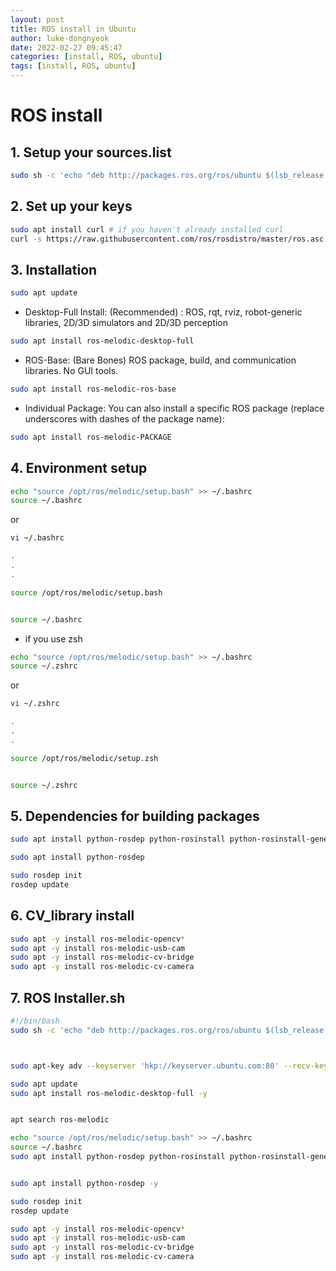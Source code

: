 ```yaml
---
layout: post
title: ROS install in Ubuntu 
author: luke-dongnyeok
date: 2022-02-27 09:45:47
categories: [install, ROS, ubuntu]
tags: [install, ROS, ubuntu]
---
```


# ROS install

## 1. Setup your sources.list

```bash
sudo sh -c 'echo "deb http://packages.ros.org/ros/ubuntu $(lsb_release -sc) main" > /etc/apt/sources.list.d/ros-latest.list'

```

## 2. Set up your keys
```bash
sudo apt install curl # if you haven't already installed curl
curl -s https://raw.githubusercontent.com/ros/rosdistro/master/ros.asc | sudo apt-key add -
```

## 3. Installation
```bash
sudo apt update
```

* Desktop-Full Install: (Recommended) : ROS, rqt, rviz, robot-generic libraries, 2D/3D simulators and 2D/3D perception

```bash
sudo apt install ros-melodic-desktop-full
```

* ROS-Base: (Bare Bones) ROS package, build, and communication libraries. No GUI tools.

```bash
sudo apt install ros-melodic-ros-base
```

* Individual Package: You can also install a specific ROS package (replace underscores with dashes of the package name):

```bash
sudo apt install ros-melodic-PACKAGE
```

## 4. Environment setup
```bash
echo "source /opt/ros/melodic/setup.bash" >> ~/.bashrc
source ~/.bashrc
```

or 

```bash
vi ~/.bashrc

.
.
.

source /opt/ros/melodic/setup.bash


source ~/.bashrc
```

* if you use zsh

```bash
echo "source /opt/ros/melodic/setup.bash" >> ~/.bashrc
source ~/.zshrc
```

or 

```bash
vi ~/.zshrc

.
.
.

source /opt/ros/melodic/setup.zsh


source ~/.zshrc
```

## 5. Dependencies for building packages
```bash
sudo apt install python-rosdep python-rosinstall python-rosinstall-generator python-wstool build-essential

sudo apt install python-rosdep

sudo rosdep init
rosdep update
```

## 6. CV_library install
```bash
sudo apt -y install ros-melodic-opencv*
sudo apt -y install ros-melodic-usb-cam
sudo apt -y install ros-melodic-cv-bridge
sudo apt -y install ros-melodic-cv-camera
```

## 7. ROS Installer.sh
```bash
#!/bin/bash
sudo sh -c 'echo "deb http://packages.ros.org/ros/ubuntu $(lsb_release -sc) main" > /etc/apt/sources.list.d/ros-latest.list'



sudo apt-key adv --keyserver 'hkp://keyserver.ubuntu.com:80' --recv-key C1CF6E31E6BADE8868B172B4F42ED6FBAB17C654

sudo apt update
sudo apt install ros-melodic-desktop-full -y


apt search ros-melodic

echo "source /opt/ros/melodic/setup.bash" >> ~/.bashrc
source ~/.bashrc
sudo apt install python-rosdep python-rosinstall python-rosinstall-generator python-wstool build-essential -y


sudo apt install python-rosdep -y

sudo rosdep init
rosdep update

sudo apt -y install ros-melodic-opencv*
sudo apt -y install ros-melodic-usb-cam
sudo apt -y install ros-melodic-cv-bridge
sudo apt -y install ros-melodic-cv-camera
```